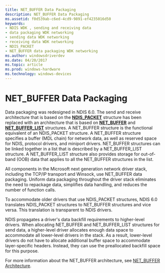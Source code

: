 ```yaml
---
title: NET_BUFFER Data Packaging
description: NET_BUFFER Data Packaging
ms.assetid: f0d539ab-c6ed-4cd9-9891-ef4235016d50
keywords:
- NDIS WDK , sending and receiving data
- data packaging WDK networking
- sending data WDK networking
- receiving data WDK networking
- NDIS_PACKET
- NET_BUFFER data packaging WDK networking
ms.author: windowsdriverdev
ms.date: 04/20/2017
ms.topic: article
ms.prod: windows-hardware
ms.technology: windows-devices
---
```


# NET\_BUFFER Data Packaging





Data packaging was redesigned in NDIS 6.0. The send and receive architecture that is based on the [**NDIS\_PACKET**](https://msdn.microsoft.com/library/windows/hardware/ff557086) structure has been replaced with an architecture that is based on [**NET\_BUFFER**](https://msdn.microsoft.com/library/windows/hardware/ff568376) and [**NET\_BUFFER\_LIST**](https://msdn.microsoft.com/library/windows/hardware/ff568388) structures. A NET\_BUFFER structure is the functional equivalent of an NDIS\_PACKET structure. A NET\_BUFFER structure specifies a buffer (MDL chain) for network data, as well as reserved space for NDIS, protocol drivers, and miniport drivers. NET\_BUFFER structures can be linked together in a list that is described by a NET\_BUFFER\_LIST structure. A NET\_BUFFER\_LIST structure also provides storage for out-of-band (OOB) data that applies to all the NET\_BUFFER structures in the list.

All components in the Microsoft next generation network driver stack, including the TCP/IP transport and Winsock, use NET\_BUFFER data packaging. Uniform data packaging throughout the driver stack eliminates the need to repackage data, simplifies data handling, and reduces the number of function calls.

To accommodate older drivers that use NDIS\_PACKET structures, NDIS 6.0 translates NDIS\_PACKET structures to NET\_BUFFER structures and vice versa. This translation is transparent to NDIS drivers.

NDIS propagates a driver's data backfill requirements to higher-level drivers. When allocating NET\_BUFFER and NET\_BUFFER\_LIST structures for send data, a higher-level driver allocates enough data space to accommodate all lower-level drivers in the stack. As a result, lower-level drivers do not have to allocate additional buffer space to accommodate layer-specific headers. Instead, they can use the preallocated backfill space for this purpose.

For more information about the NET\_BUFFER architecture, see [NET\_BUFFER Architecture](net-buffer-architecture.md).

 

 





